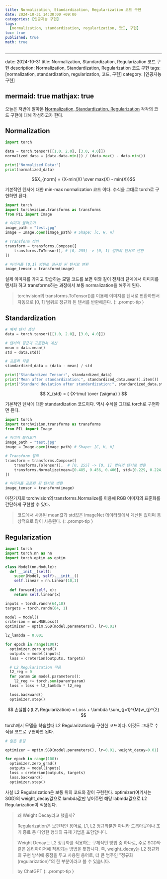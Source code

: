 ```yaml
---
title: Normalization, Standardization, Regularization 코드 구현
date: 2024-10-31 14:30:00 +09:00
categories: [인공지능 구현]
tags:
  [normalization, standardization, regularization, 코드, 구현]
toc: true
published: true
math: true
---
```


---
date: 2024-10-31
title: Normalization, Standardization, Regularization 코드 구현
description: Normalization, Standardization, Regularization 코드 구현
tags:
  [normalization, standardization, regularization, 코드, 구현]
category: [인공지능 구현]

mermaid: true
mathjax: true
---

오늘은 저번에 알아본 [Normalization, Standardization, Regularization](https://frogbam.github.io/posts/normalization-standardization-regularization/) 각각의 코드 구현에 대해 작성하고자 한다.

## Normalization

```python
import torch

data = torch.tensor([[1.0, 2.0], [3.0, 4.0]])
normalized_data = (data-data.min()) / (data.max() - data.min())

print("Normalized Data:")
print(normalized_data)
```

$$X_{norm} = {X-min(X) \over max(X) - min(X)}$$

기본적인 텐서에 대한 min-max normalization 코드 이다. 수식을 그대로 torch로 구현하면 된다.


```python
import torch
import torchvision.transforms as transforms
from PIL import Image

# 이미지 불러오기
image_path = "test.jpg"
image = Image.open(image_path) # Shape: [C, H, W]

# Transform 정의
transform = transforms.Compose([
    transforms.ToTensor(), # [0, 255] -> [0, 1] 범위의 텐서로 변환
])

# 이미지를 [0,1] 범위로 정규화 된 텐서로 변환
image_tensor = transform(image)
```

실제 이미지를 가지고 학습하는 모델 코드를 보면 위와 같이 전처리 단계에서 이미지를 텐서화 하고 transforms하는 과정에서 보통 normalization을 해주게 된다. 

> torchvision의 transforms.ToTensor()를 이용해 이미지를 텐서로 변환하면서 자동으로 [0, 1] 범위로 정규화 된 텐서를 반환해준다.
{: .prompt-tip }

## Standardization

```python
# 예제 텐서 생성
data = torch.tensor([[1.0, 2.0], [3.0, 4.0]])

# 텐서의 평균과 표준편차 계산
mean = data.mean()
std = data.std()

# 표준화 적용
standardized_data = (data - mean) / std

print("Standardized Tensor:", standardized_data)
print("Mean after standardization:", standardized_data.mean().item())
print("Standard deviation after standardization:", standardized_data.std().item())
```

$$ X_{std} = { {X-\mu} \over {\sigma} } $$

기본적인 텐서에 대한 standardization 코드이다. 역시 수식을 그대로 torch로 구현하면 된다.

```python
import torch
import torchvision.transforms as transforms
from PIL import Image

# 이미지 불러오기
image_path = "test.jpg"
image = Image.open(image_path) # Shape: [C, H, W]

# Transform 정의
transform = transforms.Compose([
    transforms.ToTensor(),  # [0, 255] -> [0, 1] 범위의 텐서로 변환
    transforms.Normalize(mean=[0.485, 0.456, 0.406], std=[0.229, 0.224, 0.225])  # 표준화
])

# 이미지를 표준화 된 텐서로 변환
image_tensor = transform(image)
```

마찬가지로 torchvision의 transforms.Normalize를 이용해 RGB 이미지의 표준화를 간단하게 구현할 수 있다.

> 코드에서 사용된 mean값과 std값은 ImageNet 데이터셋에서 계산된 값이며 통상적으로 많이 사용된다.
{: .prompt-tip }

## Regularization

```python
import torch
import torch.nn as nn
import torch.optim as optim

class Model(nn.Module):
  def __init__(self):
    super(Model, self).__init__()
    self.linear = nn.Linear(10,1)
  
  def forward(self, x):
    return self.linear(x)

inputs = torch.randn(64,10)
targets = torch.randn(64, 1)

model = Model()
criterion = nn.MSELoss()
optimizer = optim.SGD(model.parameters(), lr=0.01)

l2_lambda = 0.001

for epoch in range(100):
  optimizer.zero_grad()
  outputs = model(inputs)
  loss = creterion(outputs, targets)

  # L2 Regularization 적용
  l2_reg = 0
  for param in model.parameters():
    l2_reg += torch.sum(param*param)
  loss = loss + l2_lambda * l2_reg 

  loss.backward()
  optimizer.step()
```

$$ 손실함수(L2\ Regularization) = Loss + \lambda \sum_{j=1}^{M}w_{j}^{2} $$

torch에서 모델을 학습할때 L2 Regularization을 구현한 코드이다. 이것도 그대로 수식을 코드로 구현하면 된다.

```python
# 앞은 동일

optimizer = optim.SGD(model.parameters(), lr=0.01, weight_decay=0.01)

for epoch in range(100):
  optimizer.zero_grad()
  outputs = model(inputs)
  loss = creterion(outputs, targets)
  loss.backward()
  optimizer.step()

```

사실 L2 Regularization은 보통 위의 코드와 같이 구현한다. optimizer(여기서는 SGD)의 weight_decay값으로 lambda값만 넣어주면 해당 labmda값으로 L2 Regularization이 적용된다.

> 왜 Weight Decay라고 했을까?
> 
> Regularization은 보편적인 용어로, L1, L2 정규화뿐만 아니라 드롭아웃이나 조기 종료 등 다양한 형태의 규제 기법을 포함합니다.
> 
> Weight Decay는 L2 정규화를 적용하는 구체적인 방법 중 하나로, 주로 SGD와 같은 옵티마이저에 적용되는 방법을 뜻합니다.
> 즉, weight_decay는 L2 정규화의 구현 방식에 중점을 두고 사용된 용어로, 더 큰 범주인 "정규화 (regularization)"의 한 부분이라고 볼 수 있습니다.
>
> by ChatGPT
{: .prompt-tip }